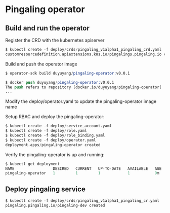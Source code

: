 # Pingaling operator

## Build and run the operator

Register the CRD with the kubernetes apiserver

```s
$ kubectl create -f deploy/crds/pingaling_v1alpha1_pingaling_crd.yaml
customresourcedefinition.apiextensions.k8s.io/pingalings.pingaling.io created
```

Build and push the operator image

```s
$ operator-sdk build duyuyang/pingaling-operator:v0.0.1

$ docker push duyuyang/pingaling-operator:v0.0.1
The push refers to repository [docker.io/duyuyang/pingaling-operator]
...
```

Modify the deploy/operator.yaml to update the pingaling-operator image name

Setup RBAC and deploy the pingaling-operator:

```s
$ kubectl create -f deploy/service_account.yaml
$ kubectl create -f deploy/role.yaml
$ kubectl create -f deploy/role_binding.yaml
$ kubectl create -f deploy/operator.yaml
deployment.apps/pingaling-operator created
```

Verify the pingaling-operator is up and running:

```s
$ kubectl get deployment
NAME                 DESIRED   CURRENT   UP-TO-DATE   AVAILABLE   AGE
pingaling-operator   1         1         1            1           9m
```

## Deploy pingaling service

```s
$ kubectl create -f deploy/crds/pingaling_v1alpha1_pingaling_cr.yaml
pingaling.pingaling.io/pingaling-dev created
```